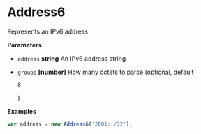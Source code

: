 # Address6

Represents an IPv6 address


**Parameters**

-   `address` **string** An IPv6 address string

-   `groups` **[number]** How many octets to parse
     (optional, default 

    `8`

    )



**Examples**

```javascript
var address = new Address6('2001::/32');
```



